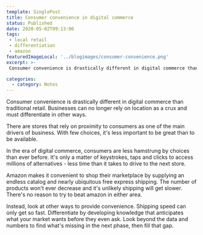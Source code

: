 ```yaml
---
template: SinglePost
title: Consumer convenience in digital commerce
status: Published
date: 2020-05-02T09:13:00
tags:
 - local retail
 - differentiation
 - amazon
featuredImageLocal: '../blogimages/consumer-convenience.png'
excerpt: >-
 Consumer convenience is drastically different in digital commerce than traditional retail. Businesses can no longer rely on location as a crux and must differentiate in other ways. Differentiate by developing knowledge that anticipates what your market wants before they even ask.

categories:
  - category: Notes
---
```

Consumer convenience is drastically different in digital commerce than traditional retail. Businesses can no longer rely on location as a crux and must differentiate in other ways.

There are stores that rely on proximity to consumers as one of the main drivers of business. With few choices, it's less important to be great than to be available.

In the era of digital commerce, consumers are less hamstrung by choices than ever before. It's only a matter of keystrokes, taps and clicks to access millions of alternatives - less time than it takes to drive to the next store.

Amazon makes it convenient to shop their marketplace by supplying an endless catalog and nearly ubiquitous free express shipping. The number of products won't ever decrease and it's unlikely shipping will get slower. There's no reason to try to beat amazon in either area.

Instead, look at other ways to provide convenience. Shipping speed can only get so fast. Differentiate by developing knowledge that anticipates what your market wants before they even ask. Look beyond the data and numbers to find what's missing in the next phase, then fill that gap.
